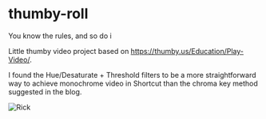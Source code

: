 # thumby-roll
You know the rules, and so do i

Little thumby video project based on https://thumby.us/Education/Play-Video/.

I found the Hue/Desaturate + Threshold filters to be a more straightforward way to achieve monochrome video in Shortcut than the chroma key method suggested in the blog.

![Rick](https://raw.githubusercontent.com/8bitkick/thumby-roll/main/rick.gif) 
